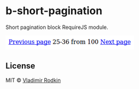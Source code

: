 b-short-pagination
==================

Short pagination block RequireJS module.

![Preview](preview.png)

## License
MIT © [Vladimir Rodkin](https://github.com/VovanR)
